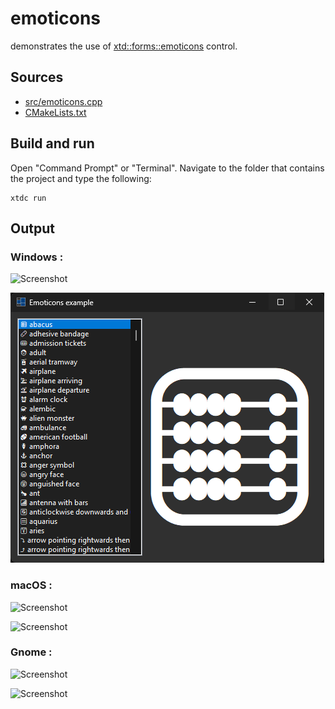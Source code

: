 # emoticons

demonstrates the use of [xtd::forms::emoticons](https://gammasoft71.github.io/xtd/reference_guides/latest/classxtd_1_1forms_1_1emoticons.html) control.

## Sources

* [src/emoticons.cpp](src/emoticons.cpp)
* [CMakeLists.txt](CMakeLists.txt)

## Build and run

Open "Command Prompt" or "Terminal". Navigate to the folder that contains the project and type the following:

```shell
xtdc run
```

## Output

### Windows :

![Screenshot](../../../../docs/pictures/examples/emoticons_w.png)

![Screenshot](../../../../docs/pictures/examples/emoticons_wd.png)

### macOS :

![Screenshot](../../../../docs/pictures/examples/emoticons_m.png)

![Screenshot](../../../../docs/pictures/examples/emoticons_md.png)

### Gnome :

![Screenshot](../../../../docs/pictures/examples/emoticons_g.png)

![Screenshot](../../../../docs/pictures/examples/emoticons_gd.png)
